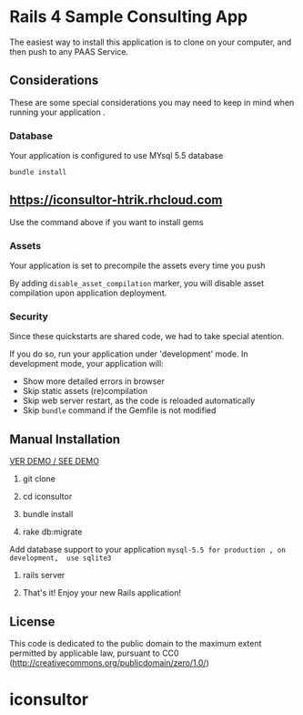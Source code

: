 # Rails 4 Sample Consulting App #


The easiest way to install this application is to clone on your computer, and
then push to any PAAS  Service.

##  Considerations ##
These are some special considerations you may need to keep in mind when
running your application .

### Database ###
Your application is configured to use MYsql 5.5 database


```
bundle install
```

## https://iconsultor-htrik.rhcloud.com ##



Use the command above if you want to install  gems 

### Assets ###
Your application is set to precompile the assets every time you push


By adding `disable_asset_compilation` marker, you will disable asset compilation upon application deployment.

### Security ###
Since these quickstarts are shared code, we had to take special atention.


If you do so,  run your application under 'development' mode.
In development mode, your application will:

* Show more detailed errors in browser
* Skip static assets (re)compilation
* Skip web server restart, as the code is reloaded automatically
* Skip `bundle` command if the Gemfile is not modified


## Manual Installation ##


[VER DEMO / SEE DEMO ](https://iconsultor-htrik.rhcloud.com)

1. git clone

1. cd iconsultor

1. bundle install

1. rake db:migrate

 Add database support to your application
    ```
    mysql-5.5 for production , on development,  use sqlite3
    ```
1. rails server

1. That's it! Enjoy your new Rails application!


License
-------

This code is dedicated to the public domain to the maximum extent permitted by applicable law, pursuant to CC0 (http://creativecommons.org/publicdomain/zero/1.0/)

# iconsultor
